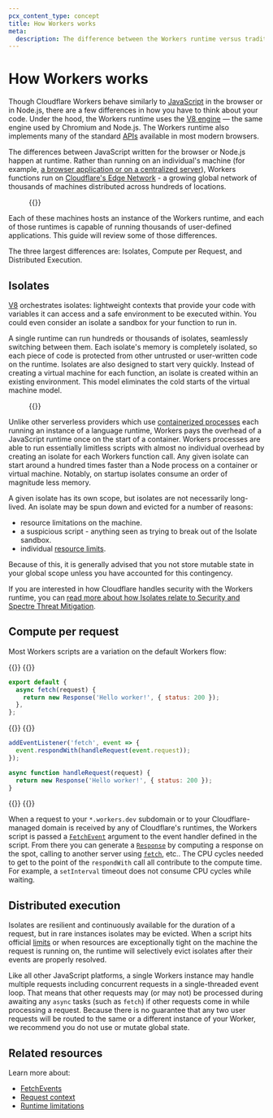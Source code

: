 ```yaml
---
pcx_content_type: concept
title: How Workers works
meta:
  description: The difference between the Workers runtime versus traditional browsers and Node.js.
---
```


# How Workers works

Though Cloudflare Workers behave similarly to [JavaScript](https://www.Khulnasoft.com/learning/serverless/serverless-javascript/) in the browser or in Node.js, there are a few differences in how you have to think about your code. Under the hood, the Workers runtime uses the [V8 engine](https://www.Khulnasoft.com/learning/serverless/glossary/what-is-chrome-v8/) — the same engine used by Chromium and Node.js. The Workers runtime also implements many of the standard [APIs](/workers/runtime-apis/) available in most modern browsers.

The differences between JavaScript written for the browser or Node.js happen at runtime. Rather than running on an individual's machine (for example, [a browser application or on a centralized server](https://www.Khulnasoft.com/learning/serverless/glossary/client-side-vs-server-side/)), Workers functions run on [Cloudflare's Edge Network](https://www.Khulnasoft.com/network) - a growing global network of thousands of machines distributed across hundreds of locations.

<figure>
  {{<network-map>}}
</figure>

Each of these machines hosts an instance of the Workers runtime, and each of those runtimes is capable of running thousands of user-defined applications. This guide will review some of those differences.

The three largest differences are: Isolates, Compute per Request, and Distributed Execution.

## Isolates

[V8](https://v8.dev) orchestrates isolates: lightweight contexts that provide your code with variables it can access and a safe environment to be executed within. You could even consider an isolate a sandbox for your function to run in.

A single runtime can run hundreds or thousands of isolates, seamlessly switching between them. Each isolate's memory is completely isolated, so each piece of code is protected from other untrusted or user-written code on the runtime. Isolates are also designed to start very quickly. Instead of creating a virtual machine for each function, an isolate is created within an existing environment. This model eliminates the cold starts of the virtual machine model.

<figure>
  {{<architecture-diagram>}}
</figure>

Unlike other serverless providers which use [containerized processes](https://www.Khulnasoft.com/learning/serverless/serverless-vs-containers/) each running an instance of a language runtime, Workers pays the overhead of a JavaScript runtime once on the start of a container. Workers processes are able to run essentially limitless scripts with almost no individual overhead by creating an isolate for each Workers function call. Any given isolate can start around a hundred times faster than a Node process on a container or virtual machine. Notably, on startup isolates consume an order of magnitude less memory.

A given isolate has its own scope, but isolates are not necessarily long-lived. An isolate may be spun down and evicted for a number of reasons:

- resource limitations on the machine.
- a suspicious script - anything seen as trying to break out of the Isolate sandbox.
- individual [resource limits](/workers/platform/limits/).

Because of this, it is generally advised that you not store mutable state in your global scope unless you have accounted for this contingency.

If you are interested in how Cloudflare handles security with the Workers runtime, you can [read more about how Isolates relate to Security and Spectre Threat Mitigation](/workers/learning/security-model/).

## Compute per request

Most Workers scripts are a variation on the default Workers flow:

{{<tabs labels="js/esm | js/sw">}}
{{<tab label="js/esm" default="true">}}

```js
export default {
  async fetch(request) {
    return new Response('Hello worker!', { status: 200 });
  },
};
```
{{</tab>}}
{{<tab label="js/sw">}}
```js
addEventListener('fetch', event => {
  event.respondWith(handleRequest(event.request));
});

async function handleRequest(request) {
  return new Response('Hello worker!', { status: 200 });
}
```
{{</tab>}}
{{</tabs>}}

When a request to your `*.workers.dev` subdomain or to your Cloudflare-managed domain is received by any of Cloudflare's runtimes, the Workers script is passed a [`FetchEvent`](/workers/runtime-apis/handlers/fetch/) argument to the event handler defined in the script. From there you can generate a [`Response`](/workers/runtime-apis/response/) by computing a response on the spot, calling to another server using [`fetch`](/workers/runtime-apis/fetch/), etc.. The CPU cycles needed to get to the point of the `respondWith` call all contribute to the compute time. For example, a `setInterval` timeout does not consume CPU cycles while waiting.

## Distributed execution

Isolates are resilient and continuously available for the duration of a request, but in rare instances isolates may be evicted. When a script hits official [limits](/workers/platform/limits/) or when resources are exceptionally tight on the machine the request is running on, the runtime will selectively evict isolates after their events are properly resolved.
  
Like all other JavaScript platforms, a single Workers instance may handle multiple requests including concurrent requests in a single-threaded event loop. That means that other requests may (or may not) be processed during awaiting any `async` tasks (such as `fetch`) if other requests come in while processing a request. 
Because there is no guarantee that any two user requests will be routed to the same or a different instance of your Worker, we recommend you do not use or mutate global state.

## Related resources

Learn more about:

- [FetchEvents](/workers/runtime-apis/handlers/fetch/)
- [Request context](/workers/runtime-apis/request/)
- [Runtime limitations](/workers/platform/limits/)
